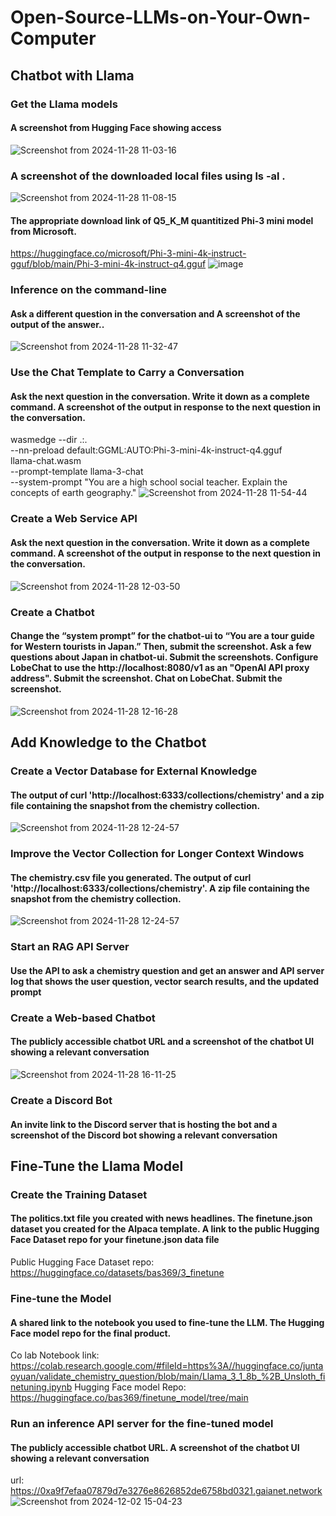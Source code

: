 # Open-Source-LLMs-on-Your-Own-Computer
## Chatbot with Llama 
### Get the Llama models
#### A screenshot from Hugging Face showing access
![Screenshot from 2024-11-28 11-03-16](https://github.com/user-attachments/assets/47d495e7-e0f2-4f32-b4cf-005e1ffade07)
### A screenshot of the downloaded local files using ls -al .
![Screenshot from 2024-11-28 11-08-15](https://github.com/user-attachments/assets/32917b03-40ee-40fa-a19f-04d2797a68db)
#### The appropriate download link of Q5_K_M quantitized Phi-3 mini model from Microsoft.
https://huggingface.co/microsoft/Phi-3-mini-4k-instruct-gguf/blob/main/Phi-3-mini-4k-instruct-q4.gguf
![image](https://github.com/user-attachments/assets/bbb9fdc9-c32d-4525-879d-fb4d0a85d380)
### Inference on the command-line
#### Ask a different question in the conversation and A screenshot of the output of the answer..
![Screenshot from 2024-11-28 11-32-47](https://github.com/user-attachments/assets/77f0b13f-0314-4df2-9b9a-76bd5d1b5476)
### Use the Chat Template to Carry a Conversation
#### Ask the next question in the conversation. Write it down as a complete command. A screenshot of the output in response to the next question in the conversation. 
wasmedge --dir .:. \
  --nn-preload default:GGML:AUTO:Phi-3-mini-4k-instruct-q4.gguf \
  llama-chat.wasm \
  --prompt-template llama-3-chat \
  --system-prompt "You are a high school social teacher. Explain the concepts of earth geography."
![Screenshot from 2024-11-28 11-54-44](https://github.com/user-attachments/assets/103b9df3-e925-4f5c-9b69-e1256239c5c2)
### Create a Web Service API
#### Ask the next question in the conversation. Write it down as a complete command. A screenshot of the output in response to the next question in the conversation.
![Screenshot from 2024-11-28 12-03-50](https://github.com/user-attachments/assets/043b3b2c-85a2-421a-8c53-5301c0b4c0bd)
### Create a Chatbot
#### Change the “system prompt” for the chatbot-ui to “You are a tour guide for Western tourists in Japan.” Then, submit the screenshot. Ask a few questions about Japan in chatbot-ui. Submit the screenshots. Configure LobeChat to use the http://localhost:8080/v1 as an "OpenAI API proxy address". Submit the screenshot. Chat on LobeChat. Submit the screenshot.
![Screenshot from 2024-11-28 12-16-28](https://github.com/user-attachments/assets/12941a2e-948b-44ae-94e2-c8f0bd6f587f)
## Add Knowledge to the Chatbot
### Create a Vector Database for External Knowledge
#### The output of curl 'http://localhost:6333/collections/chemistry' and a zip file containing the snapshot from the chemistry collection.
![Screenshot from 2024-11-28 12-24-57](https://github.com/user-attachments/assets/df055a9d-a390-40ff-80d5-5d92865f25ba)
### Improve the Vector Collection for Longer Context Windows
#### The chemistry.csv file you generated. The output of curl 'http://localhost:6333/collections/chemistry'. A zip file containing the snapshot from the chemistry collection.
![Screenshot from 2024-11-28 12-24-57](https://github.com/user-attachments/assets/908b03e1-fd5c-44d6-8fbb-2388c9b92548)
### Start an RAG API Server
#### Use the API to ask a chemistry question and get an answer and API server log that shows the user question, vector search results, and the updated prompt
### Create a Web-based Chatbot
#### The publicly accessible chatbot URL and a screenshot of the chatbot UI showing a relevant conversation
![Screenshot from 2024-11-28 16-11-25](https://github.com/user-attachments/assets/f82c3d33-4350-497b-8546-971f04aa0c15)
### Create a Discord Bot
#### An invite link to the Discord server that is hosting the bot and a screenshot of the Discord bot showing a relevant conversation

## Fine-Tune the Llama Model
### Create the Training Dataset
#### The politics.txt file you created with news headlines. The finetune.json dataset you created for the Alpaca template. A link to the public Hugging Face Dataset repo for your finetune.json data file
Public Hugging Face Dataset repo: https://huggingface.co/datasets/bas369/3_finetune
### Fine-tune the Model
#### A shared link to the notebook you used to fine-tune the LLM. The Hugging Face model repo for the final product.
Co lab Notebook link: https://colab.research.google.com/#fileId=https%3A//huggingface.co/juntaoyuan/validate_chemistry_question/blob/main/Llama_3_1_8b_%2B_Unsloth_finetuning.ipynb
Hugging Face model Repo: https://huggingface.co/bas369/finetune_model/tree/main
### Run an inference API server for the fine-tuned model
#### The publicly accessible chatbot URL. A screenshot of the chatbot UI showing a relevant conversation
url: https://0xa9f7efaa07879d7e3276e8626852de6758bd0321.gaianet.network
![Screenshot from 2024-12-02 15-04-23](https://github.com/user-attachments/assets/fed0625c-2f4d-4a5f-935c-460146c872ff)


